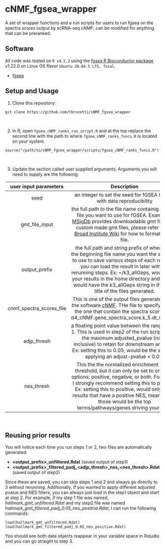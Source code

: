 # cNMF_fgsea_wrapper
A set of wrapper functions and a run scripts for users to run fgsea on the spectra scores output by scRNA-seq cNMF; can be modified for anything that can be preranked.

## Software  
All code was tested on `R v4.2.2` using the [fgsea R Bioconductor package](https://bioconductor.org/packages/release/bioc/html/fgsea.html) v1.22.0 on Linux OS flavor `Ubuntu 20.04.5 LTS, focal`.  

* [fgsea](https://bioconductor.org/packages/release/bioc/html/fgsea.html)  

## Setup and Usage  

1.  Clone this repository:  
```
git clone https://github.com/tbrunetti/cNMF_fgsea_wrapper  
```
<br/>  

2.  In R, open `fgsea_cNMF_ranks_run_script.R` and at the top replace the second line with the path to where `fgsea_cNMF_ranks_funcs.R` is located on your system.  
```{r}
source("/path/to/cNMF_fgsea_wrapper/scripts/fgsea_cNMF_ranks_funcs.R")
```
<br/>  

3. Update the section called user supplied arguments.  Arguments you will need to supply are the following:  

| user input parameters    | Description |
| :----------------------: | :---------: |
| seed                     | an integer to set the seed for fGSEA to help with data reproducibility |  
| gmt_file_input           | the full path to the file name containig the gmt file you want to use for fGSEA. Examples: [MSigDb](https://www.gsea-msigdb.org/gsea/msigdb/index.jsp) provides downloadable gmt files.  For custom made gmt files, please refer to [the Broad Institute Wiki](https://software.broadinstitute.org/cancer/software/gsea/wiki/index.php/Data_formats#GMT:_Gene_Matrix_Transposed_file_format_.28.2A.gmt.29) for how to format a gmt file.  |  
| output_prefix            | the full path and string prefix of where and the beginning file name you want the software to use to save various steps of each result so you can load the result in later without rerunning steps.  Ex: ~/k3_allGeps, would save your results in the home directory and all files would have the k3_allGeps string in the save title of the files generated. |  
| cnmf_spectra_scores_file | This is one of the output files generated from the software [cNMF](https://github.com/dylkot/cNMF).  THe file to specify here is the one that contain the spectra scores.  Ex: d4_cNMF.gene_spectra_score.k_5.dt_0_02.txt |  
| adjp_thresh              | a floating point value between the range of 0-1.  This is used in step2 of the run script and is the maximum adjusted_pvalue (non-inclusive) to retain for downstream analysis.  Ex: setting this to 0.05, would be the same as applying an adjust-pvalue < 0.05. |  
| nes_thresh               | This the the normalized enrichment score threshold, but it can only be set to one of 3 options: positive, negative, or both. For cNMF, I strongly recommend setting this to positive.  Ex: setting this to positive, would only keep results that have a positive NES, meaning the those would be the top terms/pathways/genes driving your GEP.  |  

<br/>  

## Reusing prior results  
You will notice each time you run steps 1 or 2, two files are automatically generated:  
* **<output_prefix>_unfiltered.Rdat**  (saved output of step1)
* **<output_prefix>\_filtered_padj\_<adjp_thresh>\_nes_<nes_thresh>.Rdat** (saved output of step2)
  
Since these are saved, you can skip steps 1 and 2 and always go directly to 3 without rerunning.  Additionally, if you wanted to apply different adjusted pvalue and NES filters, you can always just load in the step1 object and start at step 2. For example, if my step 1 file was named, *hallmark_gmt_unfiltered.Rdat* and my step2 file was named *hallmark_gmt_filtered_padj_0.05_nes_positive.Rdat*, I can run the following commands:
```{r}
load(hallmark_gmt_unfiltered.Rdat)
load(hallmark_gmt_filtered_padj_0.05_nes_positive.Rdat)
```
You should see both data objects reappear in your variable space in Rstudio and you can go straight to step 3.  

